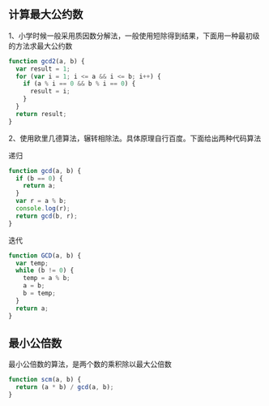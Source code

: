 ## 计算最大公约数

1、小学时候一般采用质因数分解法，一般使用短除得到结果，下面用一种最初级的方法求最大公约数

```javascript
function gcd2(a, b) {
  var result = 1;
  for (var i = 1; i <= a && i <= b; i++) {
    if (a % i == 0 && b % i == 0) {
      result = i;
    }
  }
  return result;
}
```

2、使用欧里几德算法，辗转相除法。具体原理自行百度。下面给出两种代码算法

递归

```javascript
function gcd(a, b) {
  if (b == 0) {
    return a;
  }
  var r = a % b;
  console.log(r);
  return gcd(b, r);
}
```

迭代

```javascript
function GCD(a, b) {
  var temp;
  while (b != 0) {
    temp = a % b;
    a = b;
    b = temp;
  }
  return a;
}
```

## 最小公倍数

最小公倍数的算法，是两个数的乘积除以最大公倍数

```javascript
function scm(a, b) {
  return (a * b) / gcd(a, b);
}
```
